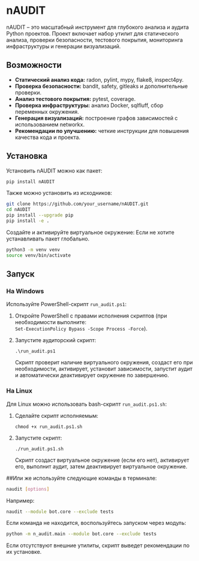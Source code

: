 # nAUDIT

nAUDIT – это масштабный инструмент для глубокого анализа и аудита Python проектов. Проект включает набор утилит для статического анализа, проверки безопасности, тестового покрытия, мониторинга инфраструктуры и генерации визуализаций.

## Возможности

- **Статический анализ кода:** radon, pylint, mypy, flake8, inspect4py.
- **Проверка безопасности:** bandit, safety, gitleaks и дополнительные проверки.
- **Анализ тестового покрытия:** pytest, coverage.
- **Проверка инфраструктуры:** анализ Docker, sqlfluff, сбор переменных окружения.
- **Генерация визуализаций:** построение графов зависимостей с использованием networkx.
- **Рекомендации по улучшению:** четкие инструкции для повышения качества кода и проекта.

## Установка

Установить nAUDIT можно как пакет:

```bash
pip install nAUDIT
```

Также можно установить из исходников:
```bash
git clone https://github.com/your_username/nAUDIT.git
cd nAUDIT
pip install --upgrade pip
pip install -e .
```
Создайте и активируйте виртуальное окружение:
Если не хотите устанавливать пакет глобально.
```bash
python3 -m venv venv
source venv/bin/activate
```
## Запуск

### На Windows

Используйте PowerShell-скрипт `run_audit.ps1`:

1. Откройте PowerShell с правами исполнения скриптов (при необходимости выполните:  
   `Set-ExecutionPolicy Bypass -Scope Process -Force`).

2. Запустите аудиторский скрипт:
   ```
   .\run_audit.ps1
   ```
   Скрипт проверит наличие виртуального окружения, создаст его при необходимости, активирует, установит зависимости, запустит аудит и автоматически деактивирует окружение по завершению.

### На Linux

Для Linux можно использовать bash-скрипт `run_audit.ps1.sh`:
1. Сделайте скрипт исполняемым:
   ```
   chmod +x run_audit.ps1.sh
   ```
2. Запустите скрипт:
   ```
   ./run_audit.ps1.sh
   ```
   Скрипт создаст виртуальное окружение (если его нет), активирует его, выполнит аудит, затем деактивирует виртуальное окружение.


##Или же используйте следующие команды в терминале:

```bash
naudit [options]
```

Например:
```bash
naudit --module bot.core --exclude tests
```

Если команда не находится, воспользуйтесь запуском через модуль:
```bash
python -m n_audit.main --module bot.core --exclude tests
```

Если отсутствуют внешние утилиты, скрипт выведет рекомендации по их установке.

